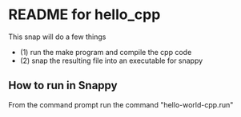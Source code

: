 # README for hello_cpp

This snap will do a few things
* (1) run the make program and compile the cpp code
* (2) snap the resulting file into an executable for snappy

## How to run in Snappy
From the command prompt run the command "hello-world-cpp.run"


